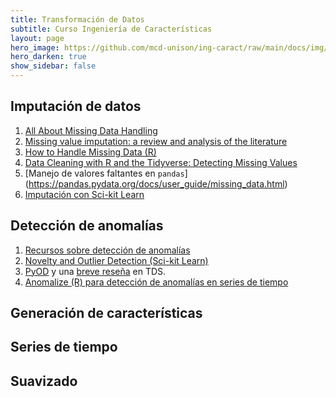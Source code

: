 ```yaml
---
title: Transformación de Datos 
subtitle: Curso Ingeniería de Características
layout: page
hero_image: https://github.com/mcd-unison/ing-caract/raw/main/docs/img/transform-banner.jpg
hero_darken: true
show_sidebar: false
---
```


## Imputación de datos

1. [All About Missing Data Handling](https://towardsdatascience.com/all-about-missing-data-handling-b94b8b5d2184)
2. [Missing value imputation: a review and analysis of the literature](https://github.com/mcd-unison/ing-caract/raw/main/slides/imputation-review.pdf)
3. [How to Handle Missing Data (R)](https://towardsdatascience.com/how-to-handle-missing-data-8646b18db0d4)
4. [Data Cleaning with R and the Tidyverse: Detecting Missing Values](https://towardsdatascience.com/data-cleaning-with-r-and-the-tidyverse-detecting-missing-values-ea23c519bc62)
5. [Manejo de valores faltantes en `pandas`] (https://pandas.pydata.org/docs/user_guide/missing_data.html)
6. [Imputación con Sci-kit Learn](https://scikit-learn.org/stable/modules/impute.html)

## Detección de anomalías

1. [Recursos sobre detección de anomalías](https://github.com/yzhao062/anomaly-detection-resources)
2. [Novelty and Outlier Detection (Sci-kit Learn)](https://scikit-learn.org/stable/modules/outlier_detection.html)
3. [PyOD](https://pyod.readthedocs.io/en/latest/) y una [breve reseña](https://towardsdatascience.com/pyod-a-unified-python-library-for-anomaly-detection-3608ec1fe321) en TDS.
4. [Anomalize (R) para detección de anomalías en series de tiempo](https://cran.r-project.org/web/packages/anomalize/vignettes/anomalize_quick_start_guide.html)

## Generación de características


## Series de tiempo


## Suavizado